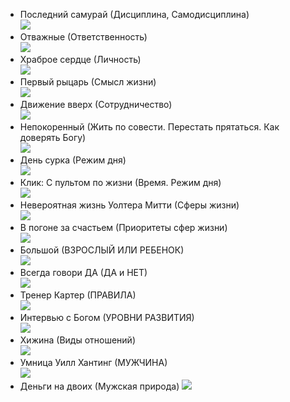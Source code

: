 - Последний самурай (Дисциплина, Самодисциплина)   
![](https://avatars.mds.yandex.net/get-kinopoisk-image/1773646/11a7425c-292a-4d5d-9e8c-f0000b8911df/300x450)
- Отважные (Ответственность)   
![](https://avatars.mds.yandex.net/get-kinopoisk-image/1599028/bfeb3fd5-7467-4ecb-abc8-48fa4df45531/300x450)
- Храброе сердце (Личность)   
 ![](https://avatars.mds.yandex.net/get-kinopoisk-image/1704946/ce82bed6-15de-4d5c-aa68-fae55556e39f/300x450)
- Первый рыцарь (Смысл жизни)   
 ![](https://avatars.mds.yandex.net/get-kinopoisk-image/1599028/3444ef51-f8dd-4b2c-b308-45a8d3cf4d13/300x450)
- Движение вверх (Сотрудничество)   
 ![](https://avatars.mds.yandex.net/get-kinopoisk-image/1900788/1ad5be65-ce43-4712-b16e-8afa40d0ab26/300x450)
- Непокоренный (Жить по совести. Перестать прятаться. Как доверять Богу)   
 ![](https://avatars.mds.yandex.net/get-kinopoisk-image/1946459/21d9dae4-b7f2-4290-ad46-c56746208047/300x450)
- День сурка (Режим дня)   
 ![](https://avatars.mds.yandex.net/get-kinopoisk-image/1599028/ed4f90cb-188b-4cac-a41a-c175ff9b9e48/300x450)
- Клик: С пультом по жизни (Время. Режим дня)   
 ![](https://avatars.mds.yandex.net/get-kinopoisk-image/1777765/d36e0f8c-5a59-4613-98a6-b6314e6331e0/300x450)
- Невероятная жизнь Уолтера Митти (Сферы жизни)   
 ![](https://avatars.mds.yandex.net/get-kinopoisk-image/1599028/04157d48-57a7-4985-98f7-fffa9fda4f63/300x450)
- В погоне за счастьем (Приоритеты сфер жизни)   
 ![](https://avatars.mds.yandex.net/get-kinopoisk-image/1600647/726e4489-c811-404e-9912-55d6baf7b298/300x450)
- Большой (ВЗРОСЛЫЙ ИЛИ РЕБЕНОК)   
 ![](https://avatars.mds.yandex.net/get-kinopoisk-image/1777765/02374a0c-2ad1-41fb-a5cc-36d88a351a9b/300x450)
- Всегда говори ДА (ДА и НЕТ)   
 ![](https://avatars.mds.yandex.net/get-kinopoisk-image/1946459/a4bcd57c-d63d-4d2c-944d-78bbf78d3a09/300x450)
- Тренер Картер (ПРАВИЛА)   
 ![](https://avatars.mds.yandex.net/get-kinopoisk-image/1777765/b1055302-cb1c-4387-8817-f13ecf98034b/300x450)
- Интервью с Богом (УРОВНИ РАЗВИТИЯ)   
 ![](https://avatars.mds.yandex.net/get-kinopoisk-image/1599028/68a49816-b070-456b-a408-bf605e8806ef/300x450)
- Хижина (Виды отношений)   
 ![](https://avatars.mds.yandex.net/get-kinopoisk-image/1599028/d790f95e-2ae0-4913-878a-168289f00ff4/300x450)
- Умница Уилл Хантинг (МУЖЧИНА)   
 ![](https://avatars.mds.yandex.net/get-kinopoisk-image/1629390/0e2ecf70-4309-4e53-839b-ff3c9d8b0129/300x450)
- Деньги на двоих (Мужская природа)
 ![](https://avatars.mds.yandex.net/get-kinopoisk-image/1773646/704b8acf-c430-4cb2-9170-fa831f2af89f/300x450)
